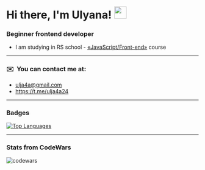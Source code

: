 <h1>Hi there, I'm Ulyana! 
<img src="https://github.com/blackcater/blackcater/raw/main/images/Hi.gif" height="32"/></h1>

### Beginner frontend developer

* I am studying in RS school - <a href="https://rs.school/js/">«JavaScript/Front-end»</a> course
___
### ✉️  You can contact me at:
* [ulja4a@gmail.com](mailto:ulja4a@gmail.com)
* https://t.me/ulja4a24

___
### Badges

<a href="https://github.com/ulja4a" align="left"><img src="https://github-readme-stats.vercel.app/api/top-langs/?username=ulja4a&langs_count=10&title_color=0891b2&text_color=ffffff&icon_color=0891b2&bg_color=1c1917&hide_border=true&locale=en&custom_title=Top%20%Languages" alt="Top Languages" /></a>

___
### Stats from CodeWars 
![codewars](https://www.codewars.com/users/rsschool_fee165ce870c3cff/badges/small)
